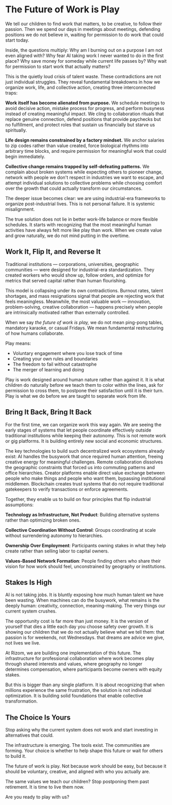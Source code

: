 # The Future of Work is Play

We tell our children to find work that matters, to be creative, to follow their passion. Then we spend our days in meetings about meetings, defending positions we do not believe in, waiting for permission to do work that could start today.

Inside, the questions multiply: Why am I burning out on a purpose I am not even aligned with? Why fear AI taking work I never wanted to do in the first place? Why save money for someday while current life passes by? Why wait for permission to start work that actually matters?

This is the quietly loud crisis of talent waste. These contradictions are not just individual struggles. They reveal fundamental breakdowns in how we organize work, life, and collective action, creating three interconnected traps:

**Work itself has become alienated from purpose.** We schedule meetings to avoid decisive action, mistake process for progress, and perform busyness instead of creating meaningful impact. We cling to collaboration rituals that replace genuine connection, defend positions that provide paychecks but no fulfillment, and protect roles that sustain us financially but starve us spiritually.

**Life design remains constrained by a factory mindset.** We anchor salaries to zip codes rather than value created, force biological rhythms into arbitrary time blocks, and require permission for meaningful work that could begin immediately.

**Collective change remains trapped by self-defeating patterns.** We complain about broken systems while expecting others to pioneer change, network with people we don't respect in industries we want to escape, and attempt individual solutions to collective problems while choosing comfort over the growth that could actually transform our circumstances.

The deeper issue becomes clear: we are using industrial-era frameworks to organize post-industrial lives. This is not personal failure. It is systemic misalignment.

The true solution does not lie in better work-life balance or more flexible schedules. It starts with recognizing that the most meaningful human activities have always felt more like play than work. When we create value and grow naturally, we do not mind putting in the overtime.

## Work It, Flip It, and Reverse It

Traditional institutions — corporations, universities, geographic communities — were designed for industrial-era standardization. They created workers who would show up, follow orders, and optimize for metrics that served capital rather than human flourishing.

This model is collapsing under its own contradictions. Burnout rates, talent shortages, and mass resignations signal that people are rejecting work that feels meaningless. Meanwhile, the most valuable work — innovation, problem-solving, creative collaboration — happens precisely when people are intrinsically motivated rather than externally controlled.

When we say *the future of work is play,* we do not mean ping-pong tables, mandatory karaoke, or casual Fridays. We mean fundamental restructuring of how humans collaborate.

Play means:
- Voluntary engagement where you lose track of time
- Creating your own rules and boundaries
- The freedom to fail without catastrophe
- The merger of learning and doing

Play is work designed around human nature rather than against it. It is what children do naturally before we teach them to color within the lines, ask for permission to cross them, to postpone their satisfaction until it is their turn. Play is what we do before we are taught to separate work from life.

## Bring It Back, Bring It Back

For the first time, we can organize work this way again. We are seeing the early stages of systems that let people coordinate effectively outside traditional institutions while keeping their autonomy. This is not remote work or gig platforms. It is building entirely new social and economic structures.

The key technologies to build such decentralized work ecosystems already exist: AI handles the busywork that once required human attention, freeing creative energy for meaningful challenges. Remote collaboration dissolves the geographic constraints that forced us into commuting patterns and office hierarchies. Creator platforms enable direct value exchange between people who make things and people who want them, bypassing institutional middlemen. Blockchain creates trust systems that do not require traditional gatekeepers to verify transactions or enforce agreements.

Together, they enable us to build on four principles that flip industrial assumptions:

**Technology as Infrastructure, Not Product**: Building alternative systems rather than optimizing broken ones.

**Collective Coordination Without Control**: Groups coordinating at scale without surrendering autonomy to hierarchies.

**Ownership Over Employment**: Participants owning stakes in what they help create rather than selling labor to capital owners.

**Values-Based Network Formation**: People finding others who share their vision for how work should feel, unconstrained by geography or institutions.

## Stakes Is High

AI is not taking jobs. It is bluntly exposing how much human talent we have been wasting. When machines can do the busywork, what remains is the deeply human: creativity, connection, meaning-making. The very things our current system crushes.

The opportunity cost is far more than just money. It is the version of yourself that dies a little each day you choose safety over growth. It is showing our children that we do not actually believe what we tell them: that passion is for weekends, not Wednesdays. that dreams are advice we give, not lives we live.

At Rizom, we are building one implementation of this future. The infrastructure for professional collaboration where work becomes play through shared interests and values, where geography no longer determines compensation, where participants become owners with equity stakes.

But this is bigger than any single platform. It is about recognizing that when millions experience the same frustration, the solution is not individual optimization. It is building solid foundations that enable collective transformation.

## The Choice Is Yours

Stop asking why the current system does not work and start investing in  alternatives that could.

The infrastructure is emerging. The tools exist. The communities are forming. Your choice is whether to help shape this future or wait for others to build it.

The future of work is play. Not because work should be easy, but because it should be voluntary, creative, and aligned with who you actually are.

The same values we teach our children? Stop postponing them past retirement. It is time to live them now.

Are you ready to play with us?